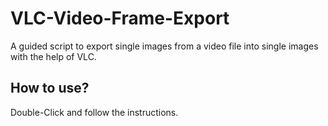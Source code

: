 # VLC-Video-Frame-Export
A guided script to export single images from a video file into single images with the help of VLC.
## How to use?
Double-Click and follow the instructions.
